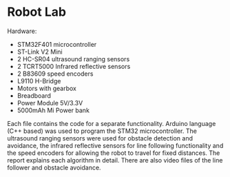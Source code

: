 # Robot Lab

Hardware:
- STM32F401 microcontroller
- ST-Link V2 Mini
- 2 HC-SR04 ultrasound ranging sensors
- 2 TCRT5000 Infrared reflective sensors
- 2 B83609 speed encoders
- L9110 H-Bridge
- Motors with gearbox
- Breadboard
- Power Module 5V/3.3V
- 5000mAh Mi Power bank

Each file contains the code for a separate functionality. Arduino language (C++ based) was used to program the STM32 microcontroller. The ultrasound ranging sensors were used for obstacle detection and avoidance, the infrared reflective sensors for line following functionality and the speed encoders for allowing the robot to travel for fixed distances. The report explains each algorithm in detail. There are also video files of the line follower and obstacle avoidance.
